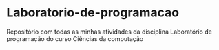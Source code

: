 # Laboratorio-de-programacao
 Repositório com todas as minhas atividades da disciplina Laboratório de programação do curso Ciências da computação
